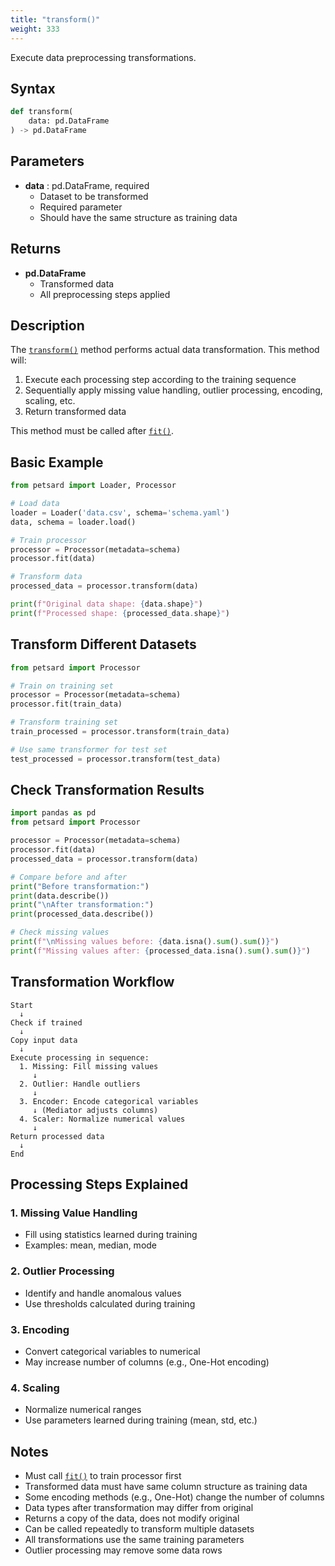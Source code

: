 ```yaml
---
title: "transform()"
weight: 333
---
```


Execute data preprocessing transformations.

## Syntax

```python
def transform(
    data: pd.DataFrame
) -> pd.DataFrame
```

## Parameters

- **data** : pd.DataFrame, required
    - Dataset to be transformed
    - Required parameter
    - Should have the same structure as training data

## Returns

- **pd.DataFrame**
    - Transformed data
    - All preprocessing steps applied

## Description

The [`transform()`](processor_transform.md:1) method performs actual data transformation. This method will:

1. Execute each processing step according to the training sequence
2. Sequentially apply missing value handling, outlier processing, encoding, scaling, etc.
3. Return transformed data

This method must be called after [`fit()`](processor_fit.md:1).

## Basic Example

```python
from petsard import Loader, Processor

# Load data
loader = Loader('data.csv', schema='schema.yaml')
data, schema = loader.load()

# Train processor
processor = Processor(metadata=schema)
processor.fit(data)

# Transform data
processed_data = processor.transform(data)

print(f"Original data shape: {data.shape}")
print(f"Processed shape: {processed_data.shape}")
```

## Transform Different Datasets

```python
from petsard import Processor

# Train on training set
processor = Processor(metadata=schema)
processor.fit(train_data)

# Transform training set
train_processed = processor.transform(train_data)

# Use same transformer for test set
test_processed = processor.transform(test_data)
```

## Check Transformation Results

```python
import pandas as pd
from petsard import Processor

processor = Processor(metadata=schema)
processor.fit(data)
processed_data = processor.transform(data)

# Compare before and after
print("Before transformation:")
print(data.describe())
print("\nAfter transformation:")
print(processed_data.describe())

# Check missing values
print(f"\nMissing values before: {data.isna().sum().sum()}")
print(f"Missing values after: {processed_data.isna().sum().sum()}")
```

## Transformation Workflow

```
Start
  ↓
Check if trained
  ↓
Copy input data
  ↓
Execute processing in sequence:
  1. Missing: Fill missing values
     ↓
  2. Outlier: Handle outliers
     ↓
  3. Encoder: Encode categorical variables
     ↓ (Mediator adjusts columns)
  4. Scaler: Normalize numerical values
     ↓
Return processed data
  ↓
End
```

## Processing Steps Explained

### 1. Missing Value Handling
- Fill using statistics learned during training
- Examples: mean, median, mode

### 2. Outlier Processing
- Identify and handle anomalous values
- Use thresholds calculated during training

### 3. Encoding
- Convert categorical variables to numerical
- May increase number of columns (e.g., One-Hot encoding)

### 4. Scaling
- Normalize numerical ranges
- Use parameters learned during training (mean, std, etc.)

## Notes

- Must call [`fit()`](processor_fit.md:1) to train processor first
- Transformed data must have same column structure as training data
- Some encoding methods (e.g., One-Hot) change the number of columns
- Data types after transformation may differ from original
- Returns a copy of the data, does not modify original
- Can be called repeatedly to transform multiple datasets
- All transformations use the same training parameters
- Outlier processing may remove some data rows